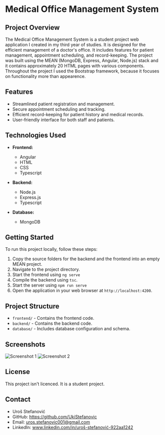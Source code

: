 # Medical Office Management System

## Project Overview

The Medical Office Management System is a student project web application I created in my third year of studies. It is designed for the efficient management of a doctor's office. It includes features for patient management, appointment scheduling, and record-keeping. The project was built using the MEAN (MongoDB, Express, Angular, Node.js) stack and it contains approximately 20 HTML pages with various components. Throughout the project I used the Bootstrap framework, because it 
focuses on functionality more than appearence.

## Features

- Streamlined patient registration and management.
- Secure appointment scheduling and tracking.
- Efficient record-keeping for patient history and medical records.
- User-friendly interface for both staff and patients.

## Technologies Used

- **Frontend:**
  - Angular
  - HTML
  - CSS
  - Typescript

- **Backend:**
  - Node.js
  - Express.js
  - Typescript

- **Database:**
  - MongoDB

## Getting Started

To run this project locally, follow these steps:

1. Copy the source folders for the backend and the frontend into an empty MEAN project.
2. Navigate to the project directory.
3. Start the frontend using `ng serve`
4. Compile the backend using `tsc`.
5. Start the server using `npm run serve`
6. Open the application in your web browser at `http://localhost:4200`.

## Project Structure

- `frontend/` - Contains the frontend code.
- `backend/` - Contains the backend code.
- `database/` - Includes database configuration and schema.

## Screenshots

![Screenshot 1](/screenshots/screenshot1.png)
![Screenshot 2](/screenshots/screenshot2.png)

## License

This project isn't licenced. It is a student project.

## Contact

- Uroš Stefanović
- GitHub: https://github.com/UkiStefanovic
- Email: uros.stefanovic001@gmail.com
- LinkedIn: www.linkedin.com/in/uroš-stefanović-922aa1242
